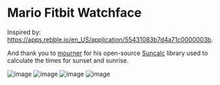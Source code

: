 # Mario Fitbit Watchface

Inspired by: https://apps.rebble.io/en_US/application/55431083b7d4a71c0000003b.

And thank you to [mourner](https://github.com/mourner) for his open-source [Suncalc](https://github.com/mourner/suncalc) library used to calculate the times for sunset and sunrise.

![image](https://user-images.githubusercontent.com/3473945/61575479-4c1a7a80-aa9a-11e9-8d57-4b204c9fa47b.png)
![image](https://user-images.githubusercontent.com/3473945/61575483-55a3e280-aa9a-11e9-8010-970ca9861941.png)
![image](https://user-images.githubusercontent.com/3473945/61575486-5fc5e100-aa9a-11e9-8a20-6aa82006e6ca.png)
![image](https://user-images.githubusercontent.com/3473945/61573636-05b82200-aa80-11e9-908e-732dfc80471c.png)
